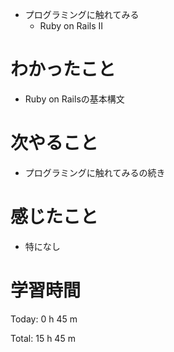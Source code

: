 - プログラミングに触れてみる
  - Ruby on Rails II

# わかったこと
- Ruby on Railsの基本構文

# 次やること
- プログラミングに触れてみるの続き
  
# 感じたこと
- 特になし
  
# 学習時間
Today: 0 h 45 m

Total: 15 h 45 m
